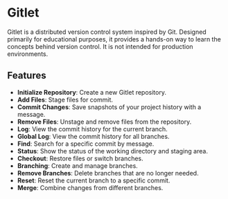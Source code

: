 # Gitlet

Gitlet is a distributed version control system inspired by Git. Designed primarily for educational purposes, it provides a hands-on way to learn the concepts behind version control. It is not intended for production environments.

## Features

- **Initialize Repository**: Create a new Gitlet repository.
- **Add Files**: Stage files for commit.
- **Commit Changes**: Save snapshots of your project history with a message.
- **Remove Files**: Unstage and remove files from the repository.
- **Log**: View the commit history for the current branch.
- **Global Log**: View the commit history for all branches.
- **Find**: Search for a specific commit by message.
- **Status**: Show the status of the working directory and staging area.
- **Checkout**: Restore files or switch branches.
- **Branching**: Create and manage branches.
- **Remove Branches**: Delete branches that are no longer needed.
- **Reset**: Reset the current branch to a specific commit.
- **Merge**: Combine changes from different branches.
